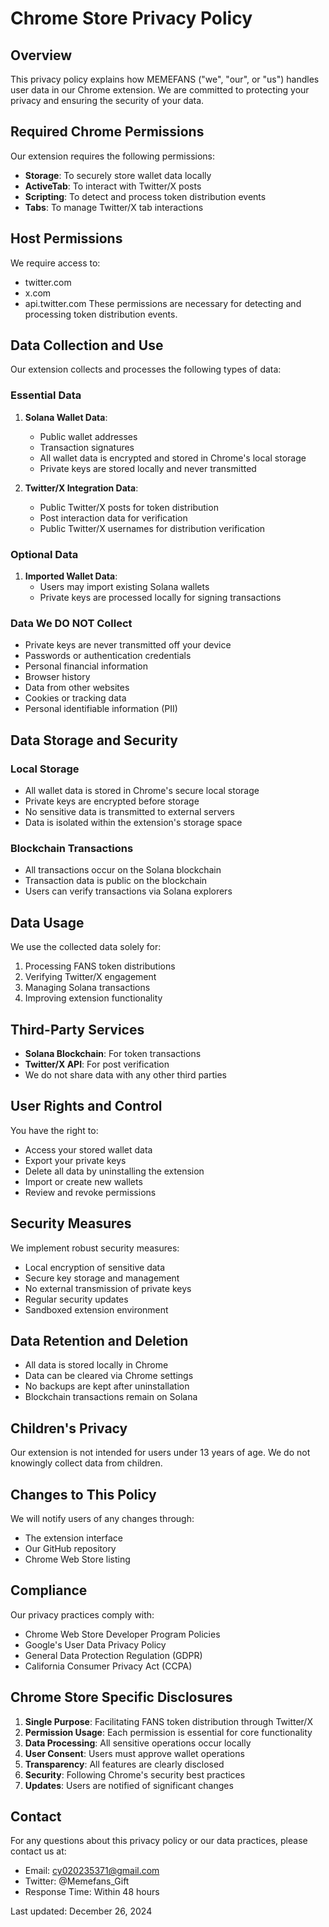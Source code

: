 # Chrome Store Privacy Policy

## Overview
This privacy policy explains how MEMEFANS ("we", "our", or "us") handles user data in our Chrome extension. We are committed to protecting your privacy and ensuring the security of your data.

## Required Chrome Permissions
Our extension requires the following permissions:
- **Storage**: To securely store wallet data locally
- **ActiveTab**: To interact with Twitter/X posts
- **Scripting**: To detect and process token distribution events
- **Tabs**: To manage Twitter/X tab interactions

## Host Permissions
We require access to:
- twitter.com
- x.com
- api.twitter.com
These permissions are necessary for detecting and processing token distribution events.

## Data Collection and Use
Our extension collects and processes the following types of data:

### Essential Data
1. **Solana Wallet Data**:
   - Public wallet addresses
   - Transaction signatures
   - All wallet data is encrypted and stored in Chrome's local storage
   - Private keys are stored locally and never transmitted

2. **Twitter/X Integration Data**:
   - Public Twitter/X posts for token distribution
   - Post interaction data for verification
   - Public Twitter/X usernames for distribution verification

### Optional Data
1. **Imported Wallet Data**:
   - Users may import existing Solana wallets
   - Private keys are processed locally for signing transactions

### Data We DO NOT Collect
- Private keys are never transmitted off your device
- Passwords or authentication credentials
- Personal financial information
- Browser history
- Data from other websites
- Cookies or tracking data
- Personal identifiable information (PII)

## Data Storage and Security

### Local Storage
- All wallet data is stored in Chrome's secure local storage
- Private keys are encrypted before storage
- No sensitive data is transmitted to external servers
- Data is isolated within the extension's storage space

### Blockchain Transactions
- All transactions occur on the Solana blockchain
- Transaction data is public on the blockchain
- Users can verify transactions via Solana explorers

## Data Usage
We use the collected data solely for:
1. Processing FANS token distributions
2. Verifying Twitter/X engagement
3. Managing Solana transactions
4. Improving extension functionality

## Third-Party Services
- **Solana Blockchain**: For token transactions
- **Twitter/X API**: For post verification
- We do not share data with any other third parties

## User Rights and Control
You have the right to:
- Access your stored wallet data
- Export your private keys
- Delete all data by uninstalling the extension
- Import or create new wallets
- Review and revoke permissions

## Security Measures
We implement robust security measures:
- Local encryption of sensitive data
- Secure key storage and management
- No external transmission of private keys
- Regular security updates
- Sandboxed extension environment

## Data Retention and Deletion
- All data is stored locally in Chrome
- Data can be cleared via Chrome settings
- No backups are kept after uninstallation
- Blockchain transactions remain on Solana

## Children's Privacy
Our extension is not intended for users under 13 years of age. We do not knowingly collect data from children.

## Changes to This Policy
We will notify users of any changes through:
- The extension interface
- Our GitHub repository
- Chrome Web Store listing

## Compliance
Our privacy practices comply with:
- Chrome Web Store Developer Program Policies
- Google's User Data Privacy Policy
- General Data Protection Regulation (GDPR)
- California Consumer Privacy Act (CCPA)

## Chrome Store Specific Disclosures
1. **Single Purpose**: Facilitating FANS token distribution through Twitter/X
2. **Permission Usage**: Each permission is essential for core functionality
3. **Data Processing**: All sensitive operations occur locally
4. **User Consent**: Users must approve wallet operations
5. **Transparency**: All features are clearly disclosed
6. **Security**: Following Chrome's security best practices
7. **Updates**: Users are notified of significant changes

## Contact
For any questions about this privacy policy or our data practices, please contact us at:
- Email: cy020235371@gmail.com
- Twitter: @Memefans_Gift
- Response Time: Within 48 hours

Last updated: December 26, 2024
